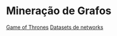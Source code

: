 # Mineração de Grafos

[Game of Thrones](https://genius.com/artists/Game-of-thrones)
[Datasets de networks](https://snap.stanford.edu/data/index.html)